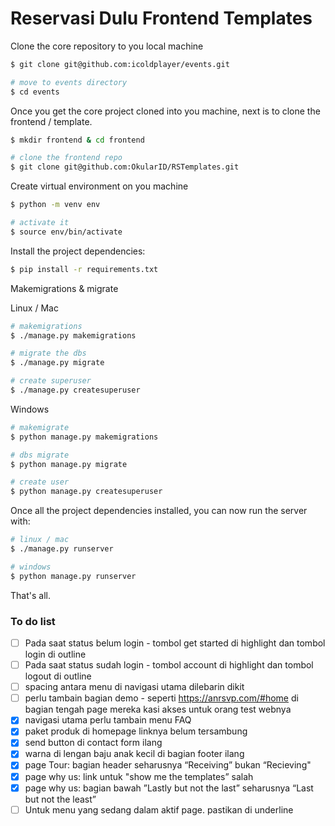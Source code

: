 # Reservasi Dulu Frontend Templates


Clone the core repository to you local machine
```zsh
$ git clone git@github.com:icoldplayer/events.git

# move to events directory
$ cd events
```
Once you get the core project cloned into you machine, next is to clone the frontend / template.


```zsh
$ mkdir frontend & cd frontend 

# clone the frontend repo
$ git clone git@github.com:OkularID/RSTemplates.git
```

Create virtual environment on you machine
```zsh
$ python -m venv env

# activate it
$ source env/bin/activate
```

Install the project dependencies:
```zsh
$ pip install -r requirements.txt
```

Makemigrations & migrate

Linux / Mac
```zsh
# makemigrations
$ ./manage.py makemigrations

# migrate the dbs
$ ./manage.py migrate

# create superuser
$ ./manage.py createsuperuser
```

Windows
```bash
# makemigrate
$ python manage.py makemigrations

# dbs migrate
$ python manage.py migrate

# create user
$ python manage.py createsuperuser
```

Once all the project dependencies installed, you can now run the server with:

```zsh
# linux / mac
$ ./manage.py runserver

# windows
$ python manage.py runserver
```

That's all.


### To do list
- [ ] Pada saat status belum login - tombol get started di highlight dan tombol login di outline
- [ ] Pada saat status sudah login - tombol account di highlight dan tombol logout di outline
- [ ] spacing antara menu di navigasi utama dilebarin dikit
- [ ] perlu tambain bagian demo - seperti https://anrsvp.com/#home di bagian tengah page mereka kasi akses untuk orang test webnya
- [x] navigasi utama perlu tambain menu FAQ
- [x] paket produk di homepage linknya belum tersambung
- [x] send button di contact form ilang
- [x] warna di lengan baju anak kecil di bagian footer ilang
- [x] page Tour: bagian header seharusnya “Receiving” bukan “Recieving"
- [x] page why us: link untuk "show me the templates” salah
- [x] page why us: bagian bawah ”Lastly but not the last” seharusnya “Last but not the least”
- [ ] Untuk menu yang sedang dalam aktif page. pastikan di underline
